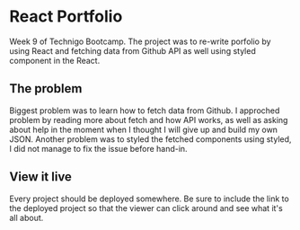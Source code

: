 # React Portfolio
Week 9 of Technigo Bootcamp. The project was to re-write porfolio by using React and fetching data from Github API as well using styled component in the React. 

## The problem
Biggest problem was to learn how to fetch data from Github. I approched problem by reading more about fetch and how API works, as well as asking about help in the moment when I thought I will give up and build my own JSON. Another problem was to styled the fetched components using styled, I did not manage to fix the issue before hand-in. 

## View it live
Every project should be deployed somewhere. Be sure to include the link to the deployed project so that the viewer can click around and see what it's all about.
